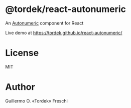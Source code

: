# @tordek/react-autonumeric

An [Autonumeric](https://autonumeric.org/) component for React

Live demo at https://tordek.github.io/react-autonumeric/

# License

MIT 

# Author

Guillermo O. «Tordek» Freschi